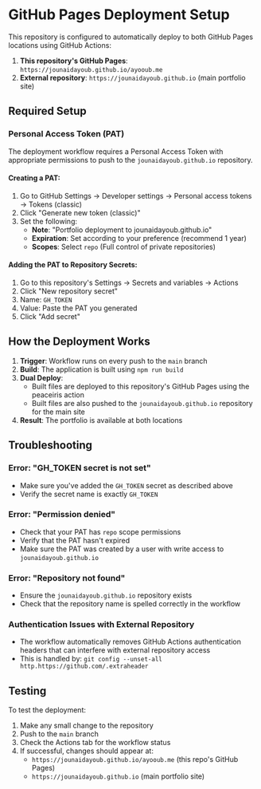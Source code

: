 # GitHub Pages Deployment Setup

This repository is configured to automatically deploy to both GitHub Pages locations using GitHub Actions:
1. **This repository's GitHub Pages**: `https://jounaidayoub.github.io/ayooub.me`
2. **External repository**: `https://jounaidayoub.github.io` (main portfolio site)

## Required Setup

### Personal Access Token (PAT)

The deployment workflow requires a Personal Access Token with appropriate permissions to push to the `jounaidayoub.github.io` repository.

#### Creating a PAT:

1. Go to GitHub Settings → Developer settings → Personal access tokens → Tokens (classic)
2. Click "Generate new token (classic)"
3. Set the following:
   - **Note**: "Portfolio deployment to jounaidayoub.github.io"
   - **Expiration**: Set according to your preference (recommend 1 year)
   - **Scopes**: Select `repo` (Full control of private repositories)

#### Adding the PAT to Repository Secrets:

1. Go to this repository's Settings → Secrets and variables → Actions
2. Click "New repository secret"
3. Name: `GH_TOKEN`
4. Value: Paste the PAT you generated
5. Click "Add secret"

## How the Deployment Works

1. **Trigger**: Workflow runs on every push to the `main` branch
2. **Build**: The application is built using `npm run build`
3. **Dual Deploy**: 
   - Built files are deployed to this repository's GitHub Pages using the peaceiris action
   - Built files are also pushed to the `jounaidayoub.github.io` repository for the main site
4. **Result**: The portfolio is available at both locations

## Troubleshooting

### Error: "GH_TOKEN secret is not set"
- Make sure you've added the `GH_TOKEN` secret as described above
- Verify the secret name is exactly `GH_TOKEN`

### Error: "Permission denied"
- Check that your PAT has `repo` scope permissions
- Verify that the PAT hasn't expired
- Make sure the PAT was created by a user with write access to `jounaidayoub.github.io`

### Error: "Repository not found"
- Ensure the `jounaidayoub.github.io` repository exists
- Check that the repository name is spelled correctly in the workflow

### Authentication Issues with External Repository
- The workflow automatically removes GitHub Actions authentication headers that can interfere with external repository access
- This is handled by: `git config --unset-all http.https://github.com/.extraheader`

## Testing

To test the deployment:
1. Make any small change to the repository
2. Push to the `main` branch
3. Check the Actions tab for the workflow status
4. If successful, changes should appear at:
   - `https://jounaidayoub.github.io/ayooub.me` (this repo's GitHub Pages)
   - `https://jounaidayoub.github.io` (main portfolio site)